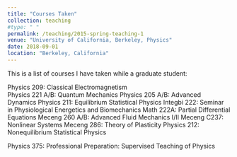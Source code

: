 ```yaml
---
title: "Courses Taken"
collection: teaching
#type: " "
permalink: /teaching/2015-spring-teaching-1
venue: "University of California, Berkeley, Physics"
date: 2018-09-01
location: "Berkeley, California"
---
```


This is a list of courses I have taken while a graduate student:


Physics 209: Classical Electromagnetism 	
Physics 221 A/B: Quantum Mechanics
Physics 205 A/B: Advanced Dynamics
Physics 211: Equilibrium Statistical Physics
Integbi 222: Seminar in Physiological Energetics and Biomechanics
Math 222A: 	Partial Differential Equations 
Meceng 260 A/B: Advanced Fluid Mechanics I/II
Meceng C237: Nonlinear Systems 
Meceng 286:	Theory of Plasticity 
Physics 212: Nonequilibrium Statistical Physics


Physics 375: Professional Preparation: Supervised Teaching of Physics 


